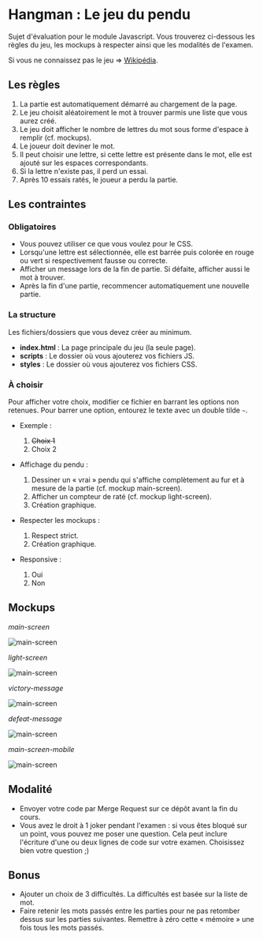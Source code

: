 Hangman : Le jeu du pendu
=========================

Sujet d'évaluation pour le module Javascript. Vous trouverez ci-dessous les règles du jeu, les mockups à respecter ainsi
que les modalités de l'examen.

Si vous ne connaissez pas le jeu => [Wikipédia](https://fr.wikipedia.org/wiki/Jeu_du_pendu).

## Les règles

1. La partie est automatiquement démarré au chargement de la page.
2. Le jeu choisit aléatoirement le mot à trouver parmis une liste que vous aurez créé.
3. Le jeu doit afficher le nombre de lettres du mot sous forme d'espace à remplir (cf. mockups).
4. Le joueur doit deviner le mot.
5. Il peut choisir une lettre, si cette lettre est présente dans le mot, elle est ajouté sur les espaces correspondants.
6. Si la lettre n'existe pas, il perd un essai.
7. Après 10 essais ratés, le joueur a perdu la partie.

## Les contraintes

### Obligatoires

- Vous pouvez utiliser ce que vous voulez pour le CSS.
- Lorsqu'une lettre est sélectionnée, elle est barrée puis colorée en rouge ou vert si respectivement fausse ou correcte.
- Afficher un message lors de la fin de partie. Si défaite, afficher aussi le mot à trouver.
- Après la fin d'une partie, recommencer automatiquement une nouvelle partie.

### La structure

Les fichiers/dossiers que vous devez créer au minimum.

- **index.html** : La page principale du jeu (la seule page).
- **scripts** : Le dossier où vous ajouterez vos fichiers JS.
- **styles** : Le dossier où vous ajouterez vos fichiers CSS.

### À choisir

Pour afficher votre choix, modifier ce fichier en barrant les options non retenues. Pour barrer une option, entourez le texte
avec un double tilde `~`.

- Exemple :
    1. ~~Choix 1~~
    2. Choix 2

- Affichage du pendu :
    1. Dessiner un « vrai » pendu qui s'affiche complètement au fur et à mesure de la partie (cf. mockup main-screen).
    2. Afficher un compteur de raté (cf. mockup light-screen).
    3. Création graphique.

- Respecter les mockups :
    1. Respect strict.
    2. Création graphique.

- Responsive :
    1. Oui
    2. Non

## Mockups

*main-screen*

![main-screen](mockups/main-screen.png)

*light-screen*

![main-screen](mockups/light-screen.png)

*victory-message*

![main-screen](mockups/victory-message.png)

*defeat-message*

![main-screen](mockups/defeat-message.png)

*main-screen-mobile*

![main-screen](mockups/main-screen-mobile.png)

## Modalité

- Envoyer votre code par Merge Request sur ce dépôt avant la fin du cours.
- Vous avez le droit à 1 joker pendant l'examen : si vous êtes bloqué sur un point, vous pouvez me poser une question.
Cela peut inclure l'écriture d'une ou deux lignes de code sur votre examen. Choisissez bien votre question ;)

## Bonus

- Ajouter un choix de 3 difficultés. La difficultés est basée sur la liste de mot.
- Faire retenir les mots passés entre les parties pour ne pas retomber dessus sur les parties suivantes. Remettre à zéro
cette « mémoire » une fois tous les mots passés.
